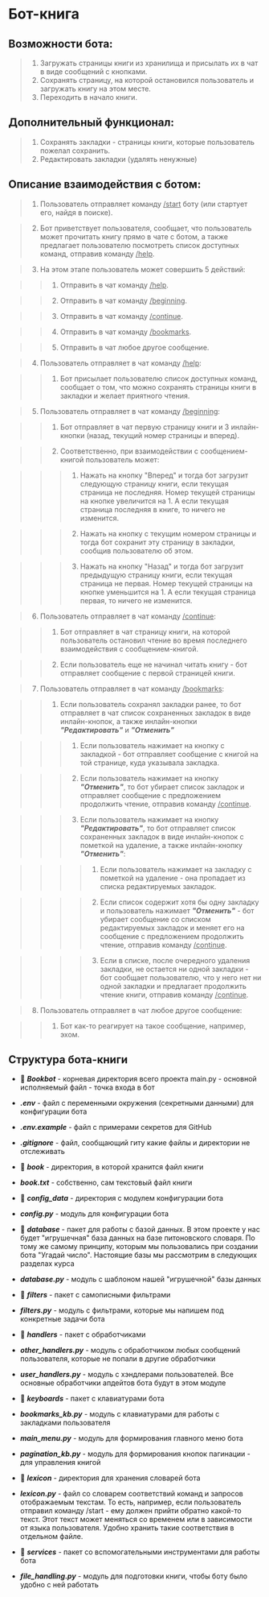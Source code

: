 # Бот-книга

## Возможности бота:

> 1. Загружать страницы книги из хранилища и присылать их в чат в виде сообщений с кнопками.
> 2. Сохранять страницу, на которой остановился пользователь и загружать книгу на этом месте.
> 3. Переходить в начало книги.

## Дополнительный функционал:

> 1. Сохранять закладки - страницы книги, которые пользователь пожелал сохранить.
> 2. Редактировать закладки (удалять ненужные)

## Описание взаимодействия с ботом:

> 1. Пользователь отправляет команду <u>/start</u> боту (или стартует его, найдя в поиске).

> 2. Бот приветствует пользователя, сообщает, что пользователь может прочитать книгу прямо в чате с ботом, а также предлагает пользователю посмотреть список доступных команд, отправив команду <u>/help</u>.

> 3. На этом этапе пользователь может совершить 5 действий:

>> 1. Отправить в чат команду <u>/help</u>.

>> 2. Отправить в чат команду <u>/beginning</u>.

>> 3. Отправить в чат команду <u>/continue</u>.

>> 4. Отправить в чат команду <u>/bookmarks</u>.

>> 5. Отправить в чат любое другое сообщение.

> 4. Пользователь отправляет в чат команду <u>/help</u>:

>> 1. Бот присылает пользователю список доступных команд, сообщает о том, что можно сохранять страницы книги в закладки и желает приятного чтения.

> 5. Пользователь отправляет в чат команду <u>/beginning</u>:

>> 1. Бот отправляет в чат первую страницу книги и 3 инлайн-кнопки (назад, текущий номер страницы и вперед).

>> 2. Соответственно, при взаимодействии с сообщением-книгой пользователь может:

>>> 1. Нажать на кнопку "Вперед" и тогда бот загрузит следующую страницу книги, если текущая страница не последняя. Номер текущей страницы на кнопке увеличится на 1. А если текущая страница последняя в книге, то ничего не изменится.

>>> 2. Нажать на кнопку с текущим номером страницы и тогда бот сохранит эту страницу в закладки, сообщив пользователю об этом.

>>> 3. Нажать на кнопку "Назад" и тогда бот загрузит предыдущую страницу книги, если текущая страница не первая. Номер текущей страницы на кнопке уменьшится на 1. А если текущая страница первая, то ничего не изменится.

> 6. Пользователь отправляет в чат команду <u>/continue</u>:

>> 1. Бот отправляет в чат страницу книги, на которой пользователь остановил чтение во время последнего взаимодействия с сообщением-книгой.

>> 2. Если пользователь еще не начинал читать книгу - бот отправляет сообщение с первой страницей книги.

> 7. Пользователь отправляет в чат команду <u>/bookmarks</u>:

>> 1. Если пользователь сохранял закладки ранее, то бот отправляет в чат список сохраненных закладок в виде инлайн-кнопок, а также инлайн-кнопки ***"Редактировать"*** и ***"Отменить"***

>>> 1. Если пользователь нажимает на кнопку с закладкой - бот отправляет сообщение с книгой на той странице, куда указывала закладка.

>>> 2. Если пользователь нажимает на кнопку ***"Отменить"***, то бот убирает список закладок и отправляет сообщение с предложением продолжить чтение, отправив команду <u>/continue</u>.

>>> 3. Если пользователь нажимает на кнопку ***"Редактировать"***, то бот отправляет список сохраненных закладок в виде инлайн-кнопок с пометкой на удаление, а также инлайн-кнопку ***"Отменить"***:

>>>> 1. Если пользователь нажимает на закладку с пометкой на удаление - она пропадает из списка редактируемых закладок.

>>>> 2. Если список содержит хотя бы одну закладку и пользователь нажимает ***"Отменить"*** - бот убирает сообщение со списком редактируемых закладок и меняет его на сообщение с предложением продолжить чтение, отправив команду <u>/continue</u>.

>>>> 3. Если в списке, после очередного удаления закладки, не остается ни одной закладки - бот сообщает пользователю, что у него нет ни одной закладки и предлагает продолжить чтение книги, отправив команду <u>/continue</u>.

> 8. Пользователь отправляет в чат любое другое сообщение:

>> 1. Бот как-то реагирует на такое сообщение, например, эхом.

## Структура бота-книги

* 📁 ***Bookbot*** - корневая директория всего проекта
main.py - основной исполняемый файл - точка входа в бот

* ***.env*** - файл с переменными окружения (секретными данными) для конфигурации бота

* ***.env.example*** - файл с примерами секретов для GitHub

* ***.gitignore*** - файл, сообщающий гиту какие файлы и директории не отслеживать

* 📁 ***book*** - директория, в которой хранится файл книги

* ***book.txt*** - собственно, сам текстовый файл книги

* 📁 ***config_data*** - директория с модулем конфигурации бота

* ***config.py*** - модуль для конфигурации бота

* 📁 ***database*** - пакет для работы с базой данных. В этом проекте у нас будет "игрушечная" база данных на базе питоновского словаря. По тому же самому принципу, которым мы пользовались при создании бота "Угадай число". Настоящие базы мы рассмотрим в следующих разделах курса

* ***database.py*** - модуль с шаблоном нашей "игрушечной" базы данных

* 📁 ***filters*** - пакет с самописными фильтрами

* ***filters.py*** - модуль с фильтрами, которые мы напишем под конкретные задачи бота

* 📁 ***handlers*** - пакет с обработчиками

* ***other_handlers.py*** - модуль с обработчиком любых сообщений пользователя, которые не попали в другие обработчики

* ***user_handlers.py*** - модуль с хэндлерами пользователей. Все основные обработчики апдейтов бота будут в этом модуле

* 📁 ***keyboards*** - пакет с клавиатурами бота

* ***bookmarks_kb.py*** - модуль с клавиатурами для работы с закладками пользователя

* ***main_menu.py*** - модуль для формирования главного меню бота

* ***pagination_kb.py*** - модуль для формирования кнопок пагинации - для управления книгой

* 📁 ***lexicon*** - директория для хранения словарей бота

* ***lexicon.py*** - файл со словарем соответствий команд и запросов отображаемым текстам. То есть, например, если пользователь отправил команду /start - ему должен прийти обратно какой-то текст. Этот текст может меняться со временем или в зависимости от языка пользователя. Удобно хранить такие соответствия в отдельном файле.

* 📁 ***services*** - пакет со вспомогательными инструментами для работы бота

* ***file_handling.py*** - модуль для подготовки книги, чтобы боту было удобно с ней работать
